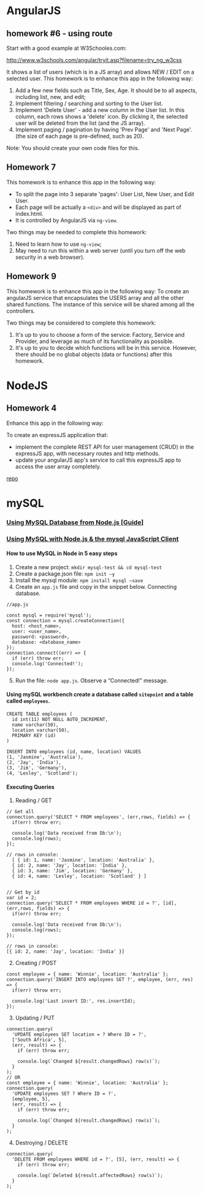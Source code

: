 # AngularJS
## homework #6 - using route

Start with a good example at W3Schooles.com:

http://www.w3schools.com/angular/tryit.asp?filename=try_ng_w3css

It shows a list of users (which is in a JS array) and allows NEW / EDIT on a selected user.
This homework is to enhance this app in the following way:

1. Add a few new fields such as Title, Sex, Age. It should be to all aspects, including list, new, and edit;
2. Implement filtering / searching and sorting to the User list.
3. Implement 'Delete User' - add a new column in the User list. In this column, each rows shows a
'delete' icon. By clicking it, the selected user will be deleted from the list (and the JS array).
4. Implement paging / pagination by having 'Prev Page' and 'Next Page'. (the size of each page is
pre-defined, such as 20).

Note: You should create your own code files for this.

## Homework 7
This homework is to enhance this app in the following way:

- To split the page into 3 separate 'pages': User List, New User, and Edit User.
- Each page will be actually a `<div>` and will be displayed as part of index.html.
- It is controlled by AngularJS via `ng-view`.

Two things may be needed to complete this homework:
1. Need to learn how to use `ng-view`;
2. May need to run this within a web server (until you turn off the web
security in a web browser).

## Homework 9
This homework is to enhance this app in the following way:
To create an angularJS service that encapsulates the USERS array and all the other shared functions. The instance of this service will be shared among all the controllers.

Two things may be considered to complete this homework:
1. It's up to you to choose a form of the service: Factory, Service and Provider, and leverage as
much of its functionality as possible.
2. It's up to you to decide which functions will be in this service. However, there should be no
global objects (data or functions) after this homework.

# NodeJS
## Homework 4
Enhance this app in the following way:

To create an expressJS application that:
- implement the complete REST API for user management (CRUD) in the expressJS app, with necessary routes and http methods.
- update your angularJS app's service to call this expressJS app to access the user array completely.

[repo](https://github.com/ApplefaceLisa/MEAN_User-Manager.git)

# mySQL
### [Using MySQL Database from Node.js [Guide]](https://www.freelancer.com/community/articles/using-mysql-database-from-node-js-guide)
### [Using MySQL with Node.js & the mysql JavaScript Client](https://www.sitepoint.com/using-node-mysql-javascript-client/)
#### How to use MySQL in Node in 5 easy steps
1. Create a new project: `mkdir mysql-test && cd mysql-test`
2. Create a package.json file: `npm init –y`
3. Install the mysql module: `npm install mysql –save`
4. Create an `app.js` file and copy in the snippet below. Connecting database.
```
//app.js

const mysql = require('mysql');
const connection = mysql.createConnection({
  host: <host_name>,
  user: <user_name>,
  password: <password>,
  database: <database_name>
});
connection.connect((err) => {
  if (err) throw err;
  console.log('Connected!');
});
```
5. Run the file: `node app.js`. Observe a “Connected!” message.

#### Using mySQL workbench create a database called `sitepoint` and a table called `employees`.
```
CREATE TABLE employees (
  id int(11) NOT NULL AUTO_INCREMENT,
  name varchar(50),
  location varchar(50),
  PRIMARY KEY (id)
)

INSERT INTO employees (id, name, location) VALUES
(1, 'Jasmine', 'Australia'),
(2, 'Jay', 'India'),
(3, 'Jim', 'Germany'),
(4, 'Lesley', 'Scotland');
```

#### Executing Queries
1. Reading / GET
```
// Get all
connection.query('SELECT * FROM employees', (err,rows, fields) => {
  if(err) throw err;

  console.log('Data received from Db:\n');
  console.log(rows);
});

// rows in console:
  [ { id: 1, name: 'Jasmine', location: 'Australia' },
  { id: 2, name: 'Jay', location: 'India' },
  { id: 3, name: 'Jim', location: 'Germany' },
  { id: 4, name: 'Lesley', location: 'Scotland' } ]


// Get by id
var id = 2;
connection.query('SELECT * FROM employees WHERE id = ?', [id], (err,rows, fields) => {
  if(err) throw err;

  console.log('Data received from Db:\n');
  console.log(rows);
});

// rows in console:
[{ id: 2, name: 'Jay', location: 'India' }]
```
2. Creating / POST
```
const employee = { name: 'Winnie', location: 'Australia' };
connection.query('INSERT INTO employees SET ?', employee, (err, res) => {
  if(err) throw err;

  console.log('Last insert ID:', res.insertId);
});
```
3. Updating / PUT
```
connection.query(
  'UPDATE employees SET location = ? Where ID = ?',
  ['South Africa', 5],
  (err, result) => {
    if (err) throw err;

    console.log(`Changed ${result.changedRows} row(s)`);
  }
);
// OR
const employee = { name: 'Winnie', location: 'Australia' };
connection.query(
  'UPDATE employees SET ? Where ID = ?',
  [employee, 5],
  (err, result) => {
    if (err) throw err;

    console.log(`Changed ${result.changedRows} row(s)`);
  }
);
```
4. Destroying / DELETE
```
connection.query(
  'DELETE FROM employees WHERE id = ?', [5], (err, result) => {
    if (err) throw err;

    console.log(`Deleted ${result.affectedRows} row(s)`);
  }
);
```
